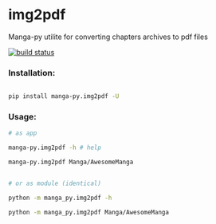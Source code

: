 # img2pdf

Manga-py utilite for converting chapters archives to pdf files

[![build status](https://api.travis-ci.com/manga-py/img2pdf.svg?branch=2.0.4)](https://travis-ci.com/manga-py/img2pdf/branches)


### Installation:



```bash

pip install manga-py.img2pdf -U

```


### Usage:


```bash
# as app

manga-py.img2pdf -h # help

manga-py.img2pdf Manga/AwesomeManga


# or as module (identical)

python -m manga_py.img2pdf -h

python -m manga_py.img2pdf Manga/AwesomeManga
```
